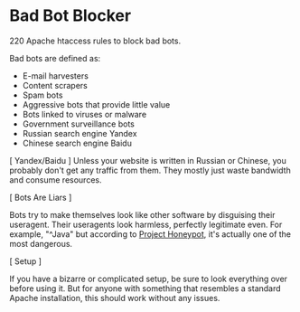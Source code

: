 Bad Bot Blocker
===============

220 Apache htaccess rules to block bad bots.

Bad bots are defined as:

- E-mail harvesters
- Content scrapers
- Spam bots
- Aggressive bots that provide little value
- Bots linked to viruses or malware
- Government surveillance bots
- Russian search engine Yandex
- Chinese search engine Baidu

[ Yandex/Baidu ]
Unless your website is written in Russian or Chinese, you probably don't
get any traffic from them. They mostly just waste bandwidth and consume resources.

[ Bots Are Liars ]

Bots try to make themselves look like other software by disguising their
useragent. Their useragents look harmless, perfectly legitimate even.
For example, "^Java" but according to
[Project Honeypot](https://www.projecthoneypot.org/harvester_useragents.php),
it's actually one of the most dangerous.

[ Setup ]

If you have a bizarre or complicated setup, be sure to look everything
over before using it. But for anyone with something that resembles
a standard Apache installation, this should work without any issues.
